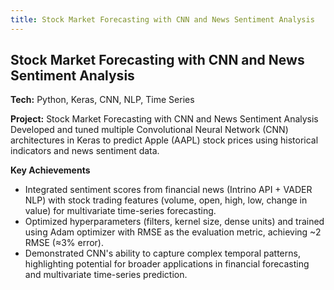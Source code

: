 ```yaml
---
title: Stock Market Forecasting with CNN and News Sentiment Analysis
---
```

## Stock Market Forecasting with CNN and News Sentiment Analysis
**Tech:** Python, Keras, CNN, NLP, Time Series

**Project:** Stock Market Forecasting with CNN and News Sentiment Analysis  
Developed and tuned multiple Convolutional Neural Network (CNN) architectures in Keras to predict Apple (AAPL) stock prices using historical indicators and news sentiment data.

**Key Achievements**
- Integrated sentiment scores from financial news (Intrino API + VADER NLP) with stock trading features (volume, open, high, low, change in value) for multivariate time-series forecasting.
- Optimized hyperparameters (filters, kernel size, dense units) and trained using Adam optimizer with RMSE as the evaluation metric, achieving ~2 RMSE (≈3% error).
- Demonstrated CNN's ability to capture complex temporal patterns, highlighting potential for broader applications in financial forecasting and multivariate time-series prediction.
